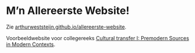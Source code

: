 # M’n Allereerste Website!

Zie [arthurweststeijn.github.io/allereerste-website](https://arthurweststeijn.github.io/allereerste-website/).

Voorbeeldwebsite voor collegereeks <a href="https://osiris.uu.nl/osiris_student_uuprd/OnderwijsCatalogusSelect.do?selectie=cursus&collegejaar=2019&taal=nl&cursus=GKRMV17021">Cultural transfer I:
Premodern Sources in Modern Contexts</a>.
